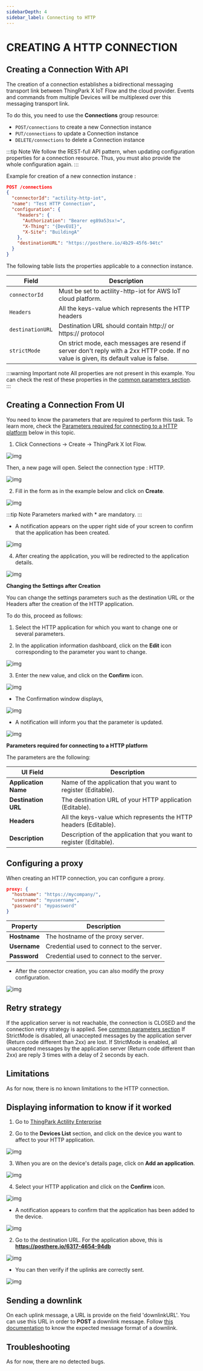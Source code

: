 ```yaml
---
sidebarDepth: 4
sidebar_label: Connecting to HTTP
---
```


# CREATING A HTTP CONNECTION

## Creating a Connection With API

The creation of a connection establishes a bidirectional messaging transport link between ThingPark X IoT Flow and the cloud provider. Events and commands from multiple Devices will be multiplexed over this messaging transport link.

To do this, you need to use the **Connections** group resource:

* `POST/connections` to create a new Connection instance
* `PUT/connections` to update a Connection instance
* `DELETE/connections` to delete a Connection instance

:::tip Note
We follow the REST-full API pattern, when updating configuration properties for a connection resource. Thus, you must also provide the whole configuration again.
:::

Example for creation of a new connection instance :

```json
POST /connections
{
  "connectorId": "actility-http-iot",
  "name": "Test HTTP Connection",
  "configuration": {
    "headers": {
      "Authorization": "Bearer eg89a53sx!=",
      "X-Thing": "{DevEUI}",
      "X-Site": "BuildingA"
    },
    "destinationURL": "https://posthere.io/4b29-45f6-94tc"
  }
}
```

The following table lists the properties applicable to a connection instance.

| Field | Description |
| ------ | ----------- |
| ```connectorId``` | Must be set to actility-http-iot for AWS IoT cloud platform. |
| ```Headers``` | All the keys-value which represents the HTTP headers |
| ```destinationURL``` | Destination URL should contain http:// or https:// protocol |
| ```strictMode``` | On strict mode, each messages are resend if server don't reply with a 2xx HTTP code. If no value is given, its default value is false. |

:::warning Important note
All properties are not present in this example. You can check the rest of these properties in the [common parameters section](../../../Getting_Started/Setting_Up_A_Connection_instance/About_connections.html#common-parameters).
:::

## Creating a Connection From UI

You need to know the parameters that are required to perform this task. To learn more, check the [Parameters required for connecting to a HTTP platform](#HTTPparameters) below in this topic.

1. Click Connections -&gt; Create -&gt; ThingPark X Iot Flow.

![img](images/ui/create_connection.png)

Then, a new page will open. Select the connection type : HTTP.

![img](images/ui/create_http.png)

2. Fill in the form as in the example below and click on **Create**.

![img](images/ui/form-filled.png)

:::tip Note
Parameters marked with * are mandatory.
:::

* A notification appears on the upper right side of your screen to confirm that the application has been created.

![img](images/ui/notification-creation.png)

4. After creating the application, you will be redirected to the application details.

![img](images/ui/application-details.png)

**Changing the Settings after Creation**

You can change the settings parameters such as the destination URL or the Headers after the creation of the HTTP application.

To do this, proceed as follows:

1. Select the HTTP application for which you want to change one or several parameters.

2. In the application information dashboard, click on the **Edit** icon corresponding to the parameter you want to change.

![img](images/ui/edit-button.png)

3. Enter the new value, and click on the **Confirm** icon.

![img](images/ui/confirm.png)

* The Confirmation window displays,

![img](images/ui/proceed-update.png)

* A notification will inform you that the parameter is updated.

![img](images/ui/notification-update.png)

<a id="HTTPparameters">**Parameters required for connecting to a HTTP platform**</a>

The parameters are the following:

| UI Field | Description |
| ------ | ----------- |
| **Application Name** | Name of the application that you want to register (Editable). |
| **Destination URL** | The destination URL of your HTTP application (Editable). |
| **Headers** | All the keys-value which represents the HTTP headers (Editable). |
| **Description** | Description of the application that you want to register (Editable). |

## Configuring a proxy

When creating an HTTP connection, you can configure a proxy.

```json
proxy: {
  "hostname": "https://mycompany/", 
  "username": "myusername", 
  "password": "mypassword"
}
```

| Property | Description |
| -------- | ----------- |
| **Hostname** | The hostname of the proxy server. |
| **Username** | Credential used to connect to the server. |
| **Password** | Credential used to connect to the server. |

* After the connector creation, you can also modify the proxy configuration.

![img](images/ui/proxy-configure.png)
## Retry strategy
If the application server is not reachable, the connection is CLOSED and the connection retry strategy is applied. See [common parameters section](../../../Getting_Started/Setting_Up_A_Connection_instance/About_connections.html#common-parameters)
If StrictMode is disabled, all unaccepted messages by the application server (Return code different than 2xx) are lost.
If StrictMode is enabled, all unaccepted messages by the application server (Return code different than 2xx) are reply 3 times with a delay of 2 seconds by each.


## Limitations

As for now, there is no known limitations to the HTTP connection.

## Displaying information to know if it worked

1. Go to [ThingPark Actility Enterprise](https://community.thingpark.io/tpe/#/login)

2. Go to the **Devices List** section, and click on the device you want to affect to your HTTP application.

![img](images/list-devices.png)

3. When you are on the device's details page, click on **Add an application**.

![img](images/add-application.png)

4. Select your HTTP application and click on the **Confirm** icon.

![img](images/select-application.png)

* A notification appears to confirm that the application has been added to the device.

![img](images/notification-application.png)

2. Go to the destination URL. For the application above, this is **https://posthere.io/6317-4654-94db**

![img](images/posthere.png)

* You can then verify if the uplinks are correctly sent.

![img](images/posthere-result.png)

## Sending a downlink

On each uplink message, a URL is provide on the field 'downlinkURL'. You can use this URL in order to **POST** a downlink message.
Follow <a href="https://docs.thingpark.com/thingpark-x/latest/Message/Downlink_Message/#original-message">this documentation</a> to know the expected message format of a downlink.

## Troubleshooting

[comment]: &lt;&gt; (<a name="troubleshooting"></a>)
As for now, there are no detected bugs.
